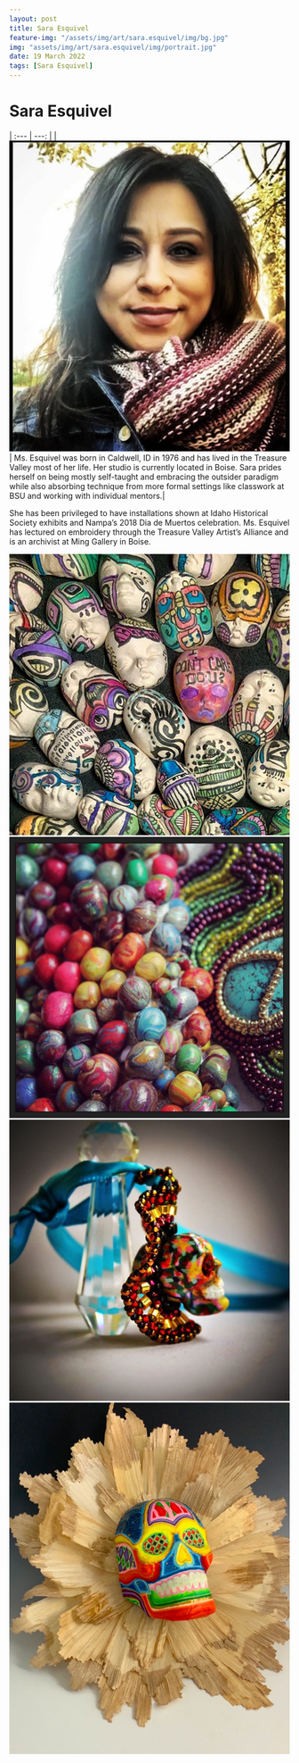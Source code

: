 ```yaml
---
layout: post
title: Sara Esquivel
feature-img: "/assets/img/art/sara.esquivel/img/bg.jpg"
img: "assets/img/art/sara.esquivel/img/portrait.jpg"
date: 19 March 2022
tags: [Sara Esquivel]
---
```


# Sara Esquivel

| :--- | ---: |
| ![](/assets/img/art/sara.esquivel/img/portrait.jpg) | Ms. Esquivel was born in Caldwell, ID in 1976 and has lived in the Treasure Valley most of her life. Her studio is currently located in Boise. Sara prides herself on being mostly self-taught and embracing the outsider paradigm while also absorbing technique from more formal settings like classwork at BSU and working with individual mentors.|

She has been privileged to have installations shown at Idaho Historical Society exhibits and Nampa’s 2018 Dia de Muertos celebration. Ms. Esquivel has lectured on embroidery through the Treasure Valley Artist’s Alliance and is an archivist at Ming Gallery in Boise.

<div class="portfolio-grid">
  <div class="portfolio-cell">
      <img alt="" class="" src="/assets/img/art/sara.esquivel/img/art1.jpg" />
  </div>
  <div class="portfolio-cell">
      <img alt="" class="" src="/assets/img/art/sara.esquivel/img/art2.jpg" />
  </div>
  <div class="portfolio-cell">
      <img alt="" class="" src="/assets/img/art/sara.esquivel/img/art3.jpg" />
  </div>
  <div class="portfolio-cell">
      <img alt="" class="" src="/assets/img/art/sara.esquivel/img/art4.jpg" />
  </div>
</div>
